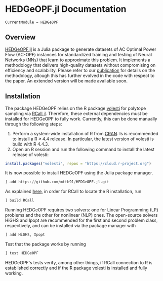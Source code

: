# HEDGeOPF.jl Documentation

```@meta
CurrentModule = HEDGeOPF
```

## Overview

[HEDGeOPF.jl](https://github.com/mttb91/HEDGeOPF.jl) is a Julia package to generate datasets of AC Optimal Power Flow (AC-OPF) instances for standardized training and testing of Neural Networks (NNs) that learn to approximate this problem. It implements a methodology that delivers high-quality datasets without compromising on efficiency and scalability. Please refer to our [publication](https://ieeexplore.ieee.org/abstract/document/10761586) for details on the methodology, altough this has further evolved in the code with respect to the paper. An extended version will be made available soon.

## Installation

The package HEDGeOPF relies on the R package [volesti](https://www.rdocumentation.org/packages/volesti/) for polytope sampling via [RCall.jl](https://github.com/JuliaInterop/RCall.jl). Therefore, these external dependencies must be installed for HEDGeOPF to fully work. Currently, this can be done manually through the following steps:

1. Perform a system-wide installation of R from [CRAN](https://cran.r-project.org/). Is is recommended to install a R ≥ 4.4 release. In particular, the latest version of volesti is build with R 4.4.3.
2. Open an R session and run the following command to install the latest release of volesti:

```r
install.packages("volesti", repos = "https://cloud.r-project.org")
```

It is now possible to install HEDGeOPF using the Julia package manager.

```julia
] add https://github.com/mttb91/HEDGeOPF.jl.git
```

As explained [here](https://juliainterop.github.io/RCall.jl/stable/installation/#Customizing-the-R-installation-using-R_HOME), in order for RCall to locate the R installation, run

```julia
] build RCall
```

Running HEDGeOPF requires two solvers: one for Linear Programming (LP) problems and the other for nonlinear (NLP) ones. The open-source solvers HiGHS and Ipopt are recommended for the first and second problem class, respectively, and can be installed via the package manager with

```julia
] add HiGHS, Ipopt
```

Test that the package works by running

```julia
] test HEDGeOPF
```

HEDGeOPF's tests verify, among other things, if RCall connection to R is established correctly and if the R package volesti is installed and fully working.
